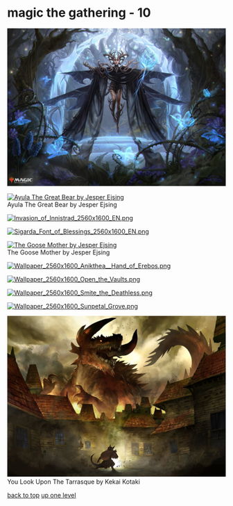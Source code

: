 # magic the gathering - 10
[![26e2df176778017.64ca9fc090534.jpg](https://raw.githubusercontent.com/buckmanc/wallpapers/main/desktop/magic%20the%20gathering/26e2df176778017.64ca9fc090534.jpg "26e2df176778017.64ca9fc090534.jpg")](https://raw.githubusercontent.com/buckmanc/wallpapers/main/desktop/magic%20the%20gathering/26e2df176778017.64ca9fc090534.jpg)

[![Ayula The Great Bear by Jesper Ejsing](https://raw.githubusercontent.com/buckmanc/wallpapers/main/desktop/magic%20the%20gathering/ayula_the_great_bear_by_jesper_ejsing.png "Ayula The Great Bear by Jesper Ejsing")](https://raw.githubusercontent.com/buckmanc/wallpapers/main/desktop/magic%20the%20gathering/ayula_the_great_bear_by_jesper_ejsing.png)\
Ayula The Great Bear by Jesper Ejsing

[![Invasion_of_Innistrad_2560x1600_EN.png](https://raw.githubusercontent.com/buckmanc/wallpapers/main/desktop/magic%20the%20gathering/Invasion_of_Innistrad_2560x1600_EN.png "Invasion_of_Innistrad_2560x1600_EN.png")](https://raw.githubusercontent.com/buckmanc/wallpapers/main/desktop/magic%20the%20gathering/Invasion_of_Innistrad_2560x1600_EN.png)

[![Sigarda_Font_of_Blessings_2560x1600_EN.png](https://raw.githubusercontent.com/buckmanc/wallpapers/main/desktop/magic%20the%20gathering/Sigarda_Font_of_Blessings_2560x1600_EN.png "Sigarda_Font_of_Blessings_2560x1600_EN.png")](https://raw.githubusercontent.com/buckmanc/wallpapers/main/desktop/magic%20the%20gathering/Sigarda_Font_of_Blessings_2560x1600_EN.png)

[![The Goose Mother by Jesper Ejsing](https://raw.githubusercontent.com/buckmanc/wallpapers/main/desktop/magic%20the%20gathering/the_goose_mother_by_jesper_ejsing.png "The Goose Mother by Jesper Ejsing")](https://raw.githubusercontent.com/buckmanc/wallpapers/main/desktop/magic%20the%20gathering/the_goose_mother_by_jesper_ejsing.png)\
The Goose Mother by Jesper Ejsing

[![Wallpaper_2560x1600_Anikthea__Hand_of_Erebos.png](https://raw.githubusercontent.com/buckmanc/wallpapers/main/desktop/magic%20the%20gathering/Wallpaper_2560x1600_Anikthea__Hand_of_Erebos.png "Wallpaper_2560x1600_Anikthea__Hand_of_Erebos.png")](https://raw.githubusercontent.com/buckmanc/wallpapers/main/desktop/magic%20the%20gathering/Wallpaper_2560x1600_Anikthea__Hand_of_Erebos.png)

[![Wallpaper_2560x1600_Open_the_Vaults.png](https://raw.githubusercontent.com/buckmanc/wallpapers/main/desktop/magic%20the%20gathering/Wallpaper_2560x1600_Open_the_Vaults.png "Wallpaper_2560x1600_Open_the_Vaults.png")](https://raw.githubusercontent.com/buckmanc/wallpapers/main/desktop/magic%20the%20gathering/Wallpaper_2560x1600_Open_the_Vaults.png)

[![Wallpaper_2560x1600_Smite_the_Deathless.png](https://raw.githubusercontent.com/buckmanc/wallpapers/main/desktop/magic%20the%20gathering/Wallpaper_2560x1600_Smite_the_Deathless.png "Wallpaper_2560x1600_Smite_the_Deathless.png")](https://raw.githubusercontent.com/buckmanc/wallpapers/main/desktop/magic%20the%20gathering/Wallpaper_2560x1600_Smite_the_Deathless.png)

[![Wallpaper_2560x1600_Sunpetal_Grove.png](https://raw.githubusercontent.com/buckmanc/wallpapers/main/desktop/magic%20the%20gathering/Wallpaper_2560x1600_Sunpetal_Grove.png "Wallpaper_2560x1600_Sunpetal_Grove.png")](https://raw.githubusercontent.com/buckmanc/wallpapers/main/desktop/magic%20the%20gathering/Wallpaper_2560x1600_Sunpetal_Grove.png)

[![You Look Upon The Tarrasque by Kekai Kotaki](https://raw.githubusercontent.com/buckmanc/wallpapers/main/desktop/magic%20the%20gathering/you_look_upon_the_tarrasque_by_kekai_kotaki.jpg "You Look Upon The Tarrasque by Kekai Kotaki")](https://raw.githubusercontent.com/buckmanc/wallpapers/main/desktop/magic%20the%20gathering/you_look_upon_the_tarrasque_by_kekai_kotaki.jpg)\
You Look Upon The Tarrasque by Kekai Kotaki



[back to top](#)
[up one level](/desktop/README.MD)
